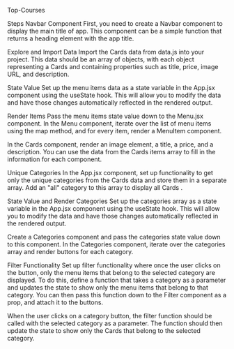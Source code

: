Top-Courses

Steps
Navbar Component
First, you need to create a Navbar component to display the main title of app. This component can be a simple function that returns a heading element with the app title.

Explore and Import Data
Import the Cards data from data.js into your project. This data should be an array of objects, with each object representing a Cards and containing properties such as title, price, image URL, and description.

State Value
Set up the menu items data as a state variable in the App.jsx component using the useState hook. This will allow you to modify the data and have those changes automatically reflected in the rendered output.

Render Items
Pass the menu items state value down to the Menu.jsx component. In the Menu component, iterate over the list of menu items using the map method, and for every item, render a MenuItem component.

In the Cards component, render an image element, a title, a price, and a description. You can use the data from the Cards items array to fill in the information for each component.

Unique Categories
In the App.jsx component, set up functionality to get only the unique categories from the Cards data and store them in a separate array. Add an "all" category to this array to display all Cards . 

State Value and Render Categories
Set up the categories array as a state variable in the App.jsx component using the useState hook. This will allow you to modify the data and have those changes automatically reflected in the rendered output.

Create a Categories component and pass the categories state value down to this component. In the Categories component, iterate over the categories array and render buttons for each category.

Filter Functionality
Set up filter functionality where once the user clicks on the button, only the menu items that belong to the selected category are displayed. To do this, define a function that takes a category as a parameter and updates the state to show only the menu items that belong to that category. You can then pass this function down to the Filter component as a prop, and attach it to the buttons.

When the user clicks on a category button, the filter function should be called with the selected category as a parameter. The function should then update the state to show only the Cards that belong to the selected category.


